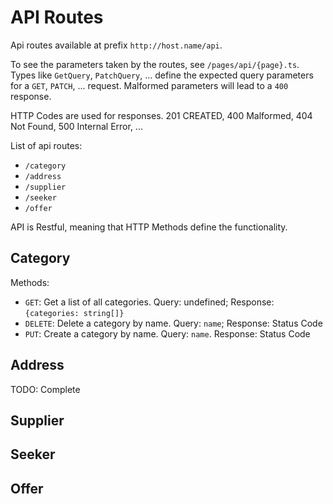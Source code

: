 # API Routes

Api routes available at prefix `http://host.name/api`.

To see the parameters taken by the routes, see `/pages/api/{page}.ts`.
Types like `GetQuery`, `PatchQuery`, ... define the expected query parameters
for a `GET`, `PATCH`, ... request. Malformed parameters will lead to a `400` response.

HTTP Codes are used for responses. 201 CREATED, 400 Malformed, 404 Not Found, 500 Internal Error, ...


List of api routes:
- `/category`
- `/address`
- `/supplier`
- `/seeker`
- `/offer`

API is Restful, meaning that HTTP Methods define the functionality.

## Category
Methods:
- `GET`: Get a list of all categories. Query: undefined; Response: `{categories: string[]}`
- `DELETE`: Delete a category by name. Query: `name`; Response: Status Code
- `PUT`: Create a category by name. Query: `name`. Response: Status Code

## Address
TODO: Complete
## Supplier

## Seeker

## Offer
